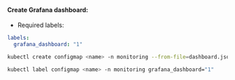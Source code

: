 #### Create Grafana dashboard:
- Required labels:
```yaml
labels:
  grafana_dashboard: "1"
```
```bash
kubectl create configmap <name> -n monitoring --from-file=dashboard.json
```
```bash
kubectl label configmap <name> -n monitoring grafana_dashboard="1"
```
